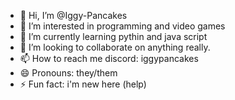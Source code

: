 - 👋 Hi, I’m @Iggy-Pancakes
- 👀 I’m interested in programming and video games
- 🌱 I’m currently learning pythin and java script
- 💞️ I’m looking to collaborate on anything really.
- 📫 How to reach me
    discord: iggypancakes
- 😄 Pronouns: they/them
- ⚡ Fun fact: i'm new here (help)

<!---
Iggy-Pancakes/Iggy-Pancakes is a ✨ special ✨ repository because its `README.md` (this file) appears on your GitHub profile.
You can click the Preview link to take a look at your changes.
--->
